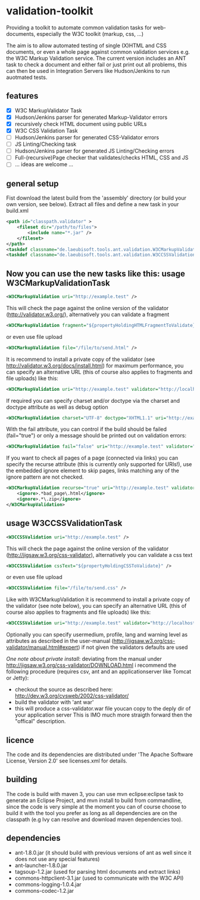 validation-toolkit
==================

Providing a toolkit to automate common validation tasks for web-documents, especially the W3C toolkit (markup, css, ...)

The aim is to allow automated testing of single (X)HTML and CSS documents, or even a whole page against common validation services e.g. the W3C Markup Validation service.
The current version includes an ANT task to check a document and either fail or just print out all problems, this can then be used in Integration Servers like Hudson/Jenkins to run auotmated tests.

features
--------
- [x] W3C MarkupValidator Task
- [x] Hudson/Jenkins parser for generated Markup-Validator errors
- [x] recursively check HTML document using public URLs
- [x] W3C CSS Validation Task
- [ ] Hudson/Jenkins parser for generated CSS-Validator errors
- [ ] JS Linting/Checking task
- [ ] Hudson/Jenkins parser for generated JS Linting/Checking errors
- [ ] Full-(recursive)Page checker that validates/checks HTML, CSS and JS
- [ ] ... ideas are welcome ...

general setup
-------------
Fist download the latest build from the 'assembly' directory (or build your own version, see below).
Extract all files and define a new task in your build.xml
```xml
<path id="classpath.validator" >
	<fileset dir="/path/to/files">
		<include name="*.jar" />
	</fileset>
</path>
<taskdef classname="de.laeubisoft.tools.ant.validation.W3CMarkupValidationTask" classpathref="classpath.markupvalidator" name="W3CMarkupValidation"></taskdef> 
<taskdef classname="de.laeubisoft.tools.ant.validation.W3CCSSValidationTask" classpathref="classpath.markupvalidator" name="W3CCSSValidation"></taskdef>
```
Now you can use the new tasks like this:
usage W3CMarkupValidationTask
-----------------------------
```xml
<W3CMarkupValidation uri="http://example.test" />
```
This will check the page against the online version of the validator (http://validator.w3.org/), alternatively you can validate a fragment
```xml
<W3CMarkupValidation fragment="${propertyHoldingHTMLFragmentToValidate}" />
```
or even use file upload
```xml
<W3CMarkupValidation file="/file/to/send.html" />
```
It is recommend to install a private copy of the validator (see http://validator.w3.org/docs/install.html) for maximum performance, you can specify an alternative URL (this of course also applies to fragments and file uploads) like this:
```xml
<W3CMarkupValidation uri="http://example.test" validator="http://localhost/w3c-markup-validator/check" />
```
If required you can specify charset and/or doctype via the charset and doctype attribute as well as debug option
```xml
<W3CMarkupValidation charset="UTF-8" doctype="XHTML1.1" uri="http://example.test" validator="http://localhost/w3c-markup-validator/check" debug="true" />
```
With the fail attribute, you can control if the build should be failed (fail="true") or only a message should be printed out on validation errors:
```xml
<W3CMarkupValidation fail="false" uri="http://example.test" validator="http://localhost/w3c-markup-validator/check" />
```
If you want to check all pages of a page (connected via links) you can specify the recurse attribute (this is currently only supported for URIs!), use the embedded ignore element to skip pages, links matching any of the ignore pattern are not checked.
```xml
<W3CMarkupValidation recurse="true" uri="http://example.test" validator="http://localhost/w3c-markup-validator/check">
	<ignore>.*bad_page\.html</ignore>
	<ignore>.*\.zip</ignore>
</W3CMarkupValidation>
```
usage W3CCSSValidationTask
--------------------------
```xml
<W3CCSSValidation uri="http://example.test" />
```
This will check the page against the online version of the validator (http://jigsaw.w3.org/css-validator), alternatively you can validate a css text
```xml
<W3CCSSValidation cssText="${propertyHoldingCSSToValidate}" />
```
or even use file upload
```xml
<W3CCSSValidation file="/file/to/send.css" />
```
Like with W3CMarkupValidation it is recommend to install a private copy of the validator (see note below), you can specify an alternative URL (this of course also applies to fragments and file uploads) like this:
```xml
<W3CCSSValidation uri="http://example.test" validator="http://localhost/css-validator/validator" />
```
Optionally you can specify usermedium, profile, lang and warning level as attributes as described in the user-manual (http://jigsaw.w3.org/css-validator/manual.html#expert) if not given the validators defaults are used

*One note about private install*: deviating from the manual under http://jigsaw.w3.org/css-validator/DOWNLOAD.html i recommend the following procedure (requires csv, ant and an applicationserver like Tomcat or Jetty):
- checkout the source as described here: http://dev.w3.org/cvsweb/2002/css-validator/
- build the validator with 'ant war'
- this will produce a css-validator.war file youcan copy to the deply dir of your application server
This is IMO much more straigth forward then the "offical" description.


licence
-------
The code and its dependencies are distributed under 'The Apache Software License, Version 2.0' see licenses.xml for details.

building
--------
The code is build with maven 3, you can use mvn eclipse:eclipse task to generate an Eclipse Project, and mvn install to build from commandline, since the code is very simple at the moment you can of course choose to build it with the tool you prefer as long as all dependencies are on the classpath (e.g Ivy can resolve and download maven dependencies too).

dependencies
------------
- ant-1.8.0.jar (it should build with previous versions of ant as well since it does not use any special features)
- ant-launcher-1.8.0.jar
- tagsoup-1.2.jar (used for parsing html documents and extract links)
- commons-httpclient-3.1.jar (used to communicate with the W3C API)
- commons-logging-1.0.4.jar
- commons-codec-1.2.jar



